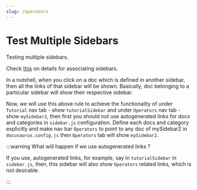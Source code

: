 ```yaml
---
slug: /operators
---
```

# Test Multiple Sidebars


Testing multiple sidebars.

Check [this](https://docusaurus.io/docs/sidebar/multiple-sidebars#sidebar-association) on details for associating sidebars.

In a nutshell, when you click on a doc which is defined in another sidebar, then all the links of that sidebar will be shown.
Basically, doc belonging to a particular sidebar will show their respective sidebar.

Now, we will use this above rule to achieve the functionality of under `Tutorial` nav tab - show `tutorialSidebar` 
and under `Operators` nav tab - show `mySidebar2`, then first you should not use autogenerated links for docs and categories in `sidebar.js` configuration.
Define each docs and category explicitly and make nav bar `Operators` to point to any doc of mySidebar2 in `docusaurus.config.js` then `Operators`
tab will show `mySidebar2`.

:::warning What will happen if we use autogenerated links ?

If you use, autogenerated links, for example, say in `tutorialSidebar` in `sidebar.js`,
then, this sidebar will also show `Operators` related links, which is not desirable.

:::